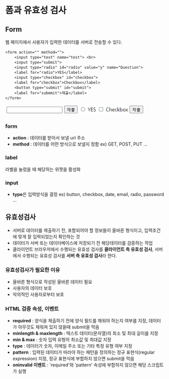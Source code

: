 # 폼과 유효성 검사
## Form
웹 페이지에서 사용자가 입력한 데이터를 서버로 전송할 수 있다.
```
<form action="" method="">
    <input type="text" name="test"> <br>
    <input type="submit">
    <input type="radio" id="radio" value="y" name="Question">
    <label for="radio">YES</label>
    <input type="checkbox" id="checkbox"> 
    <label for="checkbox">Checkbox</label>
    <button type="submit" id="submit">
    <label for="submmit">제출</label>
</form>
```
![form](form.jpg)

### form
+ **action** : 데이터를 받아서 보낼 url 주소
+ **method** : 데이터를 어떤 방식으로 보낼지 정함
ex) GET, POST, PUT ...

### label
라벨을 눌렀을 때 해당하는 위젯을 활성화

### input
+ **type**은 입력방식을 결정
ex) button, checkbox, date, email, radio, password ...


## 유효성검사
+ 서버로 데이터를 제출하기 전, 포함되어야 할 정보들이 올바른 형식이고, 입력조건에 맞게 잘 입력되었는지 확인하는 것
+ 데이터가 서버 또는 데이터베이스에 저장되기 전 해당데이터를 검증하는 작업
+ 클라이언트 브라우저에서 수행되는 유효성 검사를 **클라이언트 측 유효성 검사**, 서버에서 수행되는 유효성 검사를 **서버 측 유효성 검사**라 한다.

### 유효성검사가 필요한 이유
+ 올바른 형식으로 작성된 올바른 데이터 필요
+ 사용자의 데이터 보호
+ 악의적인 사용자로부터 보호

### HTML 검증 속성, 이벤트
+ **required** : 양식을 제출하기 전에 양식 필드를 채워야 하는지 여부를 지정, 데이터가 아무것도 채워져 있지 않을때 submit을 막음
+ **minlength & maxlength** : 텍스트 데이터(문자열)의 최소 및 최대 길이를 지정
+ **min & max** : 숫자 입력 유형의 최소값 및 최대값 지정
+ **type** : 데이터가 숫자, 이메일 주소 또는 기타 특정 유형 여부 지정
+ **pattern** : 입력된 데이터가 따라야 하는 패턴을 정의하는 정규 표현식(regular expression) 지정, 정규 표현식에 부합하지 않으면 submit을 막음
+ **oninvalid 이벤트** : 'required'와 'pattern' 속성에 부합하지 않으면 해당 스크립트가 실행